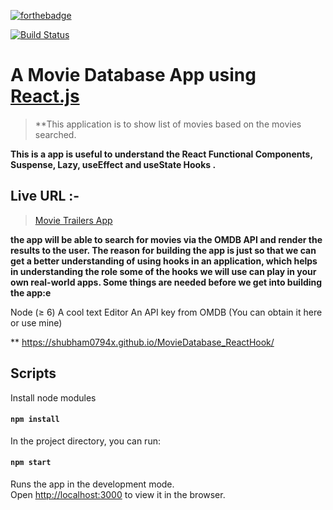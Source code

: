 [![forthebadge](http://forthebadge.com/images/badges/built-with-love.svg)](http://forthebadge.com)

[![Build Status](https://travis-ci.org/athityakumar/colorls.svg?branch=master)](https://travis-ci.org/athityakumar/colorls)

# A Movie Database App using [React.js](https://reactjs.org)

> **This application is to show list of movies based on the movies searched.

**This is a app is useful to understand the React Functional Components, Suspense, Lazy, useEffect and useState Hooks .**

## Live URL :-

> [Movie Trailers App](http://react-trailers.surge.sh/)

**the app will be able to search for movies via the OMDB API and render the results to the user. The reason for building the app is just so that we can get a better understanding of using hooks in an application, which helps in understanding the role some of the hooks we will use can play in your own real-world apps. Some things are needed before we get into building the app:e**

Node (≥ 6)
A cool text Editor
An API key from OMDB (You can obtain it here or use mine)

** 
https://shubham0794x.github.io/MovieDatabase_ReactHook/

## Scripts

Install node modules

#### `npm install`

In the project directory, you can run:

#### `npm start`

Runs the app in the development mode.<br>
Open [http://localhost:3000](http://localhost:3000) to view it in the browser.
